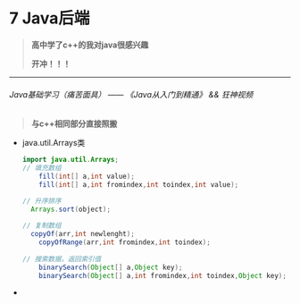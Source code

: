 # 7 Java后端

> **高中学了c++的我对java很感兴趣**
>
> **开冲！！！**

---

###### Java基础学习（痛苦面具） —— 《Java从入门到精通》 && 狂神视频

> **与c++相同部分直接照搬**

- java.util.Arrays类

  ```java
  import java.util.Arrays;
  // 填充数组
      fill(int[] a,int value);
      fill(int[] a,int fromindex,int toindex,int value);
  
  // 升序排序
  	Arrays.sort(object);
          
  // 复制数组
  	copyOf(arr,int newlenght);
      copyOfRange(arr,int fromindex,int toindex);
          
  // 搜索数据，返回索引值
      binarySearch(Object[] a,Object key);
      binarySearch(Object[] a,int fromindex,int toindex,Object key);
  ```

- 



















